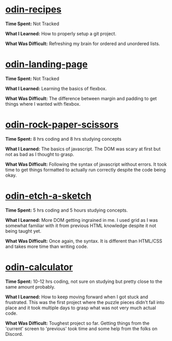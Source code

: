 # [odin-recipes](https://odin-recipes-reitenth.netlify.app/)

**Time Spent:** Not Tracked

**What I Learned:** How to properly setup a git project.

**What Was Difficult:** Refreshing my brain for ordered and unordered lists. 

# [odin-landing-page](https://odin-landing-page-reitenth.netlify.app/)

**Time Spent:** Not Tracked

**What I Learned:** Learning the basics of flexbox.

**What Was Difficult:** The difference between margin and padding to get things where I wanted with flexbox.

# [odin-rock-paper-scissors](https://odin-rock-paper-scissors-reitenth.netlify.app/)

**Time Spent:** 8 hrs coding and 8 hrs studying concepts

**What I Learned:** The basics of javascript. The DOM was scary at first but not as bad as I thought to grasp.

**What Was Difficult:** Following the syntax of javascript without errors. It took time to get things formatted to actually run correctly despite the code being okay.

# [odin-etch-a-sketch](https://odin-etch-a-sketch-reitenth.netlify.app/)

**Time Spent:** 5 hrs coding and 5 hours studying concepts.

**What I Learned:** More DOM getting ingrained in me. I used grid as I was somewhat familiar with it from previous HTML knowledge despite it not being taught yet. 

**What Was Difficult:** Once again, the syntax. It is different than HTML/CSS and takes more time than writing code.

# [odin-calculator](https://odin-calculator-reitenth.netlify.app/)

**Time Spent:** 10-12 hrs coding, not sure on studying but pretty close to the same amount probably. 

**What I Learned:** How to keep moving forward when I got stuck and frustrated. This was the first project where the puzzle pieces didn't fall into place and it took multiple days to grasp what was not very much actual code.

**What Was Difficult:** Toughest project so far. Getting things from the 'current' screen to 'previous' took time and some help from the folks on Discord.
